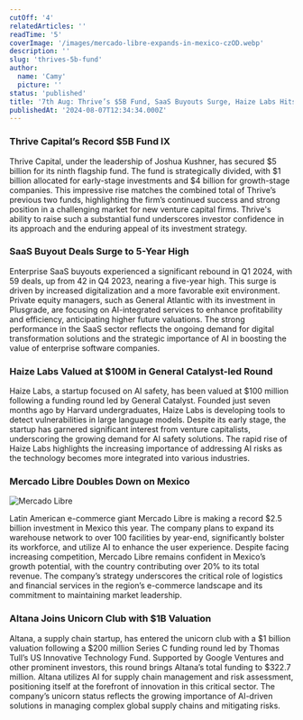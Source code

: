 ```yaml
---
cutOff: '4'
relatedArticles: ''
readTime: '5'
coverImage: '/images/mercado-libre-expands-in-mexico-czOD.webp'
description: ''
slug: 'thrives-5b-fund'
author:
  name: 'Camy'
  picture: ''
status: 'published'
title: '7th Aug: Thrive’s $5B Fund, SaaS Buyouts Surge, Haize Labs Hits $100M '
publishedAt: '2024-08-07T12:34:34.000Z'
---
```


### Thrive Capital’s Record $5B Fund IX

Thrive Capital, under the leadership of Joshua Kushner, has secured $5 billion for its ninth flagship fund. The fund is strategically divided, with $1 billion allocated for early-stage investments and $4 billion for growth-stage companies. This impressive rise matches the combined total of Thrive’s previous two funds, highlighting the firm’s continued success and strong position in a challenging market for new venture capital firms. Thrive's ability to raise such a substantial fund underscores investor confidence in its approach and the enduring appeal of its investment strategy.

### SaaS Buyout Deals Surge to 5-Year High

Enterprise SaaS buyouts experienced a significant rebound in Q1 2024, with 59 deals, up from 42 in Q4 2023, nearing a five-year high. This surge is driven by increased digitalization and a more favorable exit environment. Private equity managers, such as General Atlantic with its investment in Plusgrade, are focusing on AI-integrated services to enhance profitability and efficiency, anticipating higher future valuations. The strong performance in the SaaS sector reflects the ongoing demand for digital transformation solutions and the strategic importance of AI in boosting the value of enterprise software companies.

### Haize Labs Valued at $100M in General Catalyst-led Round

Haize Labs, a startup focused on AI safety, has been valued at $100 million following a funding round led by General Catalyst. Founded just seven months ago by Harvard undergraduates, Haize Labs is developing tools to detect vulnerabilities in large language models. Despite its early stage, the startup has garnered significant interest from venture capitalists, underscoring the growing demand for AI safety solutions. The rapid rise of Haize Labs highlights the increasing importance of addressing AI risks as the technology becomes more integrated into various industries.

### Mercado Libre Doubles Down on Mexico

![Mercado Libre](/images/mercado-libre-expands-in-mexico-IxMz.webp)

Latin American e-commerce giant Mercado Libre is making a record $2.5 billion investment in Mexico this year. The company plans to expand its warehouse network to over 100 facilities by year-end, significantly bolster its workforce, and utilize AI to enhance the user experience. Despite facing increasing competition, Mercado Libre remains confident in Mexico’s growth potential, with the country contributing over 20% to its total revenue. The company’s strategy underscores the critical role of logistics and financial services in the region’s e-commerce landscape and its commitment to maintaining market leadership.

### Altana Joins Unicorn Club with $1B Valuation

Altana, a supply chain startup, has entered the unicorn club with a $1 billion valuation following a $200 million Series C funding round led by Thomas Tull’s US Innovative Technology Fund. Supported by Google Ventures and other prominent investors, this round brings Altana’s total funding to $322.7 million. Altana utilizes AI for supply chain management and risk assessment, positioning itself at the forefront of innovation in this critical sector. The company’s unicorn status reflects the growing importance of AI-driven solutions in managing complex global supply chains and mitigating risks.